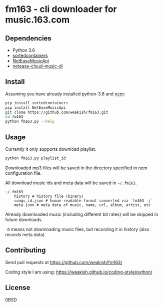 fm163 - cli downloader for music.163.com
========================================

Dependencies
------------

- Python 3.6
- [sortedcontainers](https://pypi.python.org/pypi/sortedcontainers)
- [NetEaseMusicApi](https://github.com/littlecodersh/NetEaseMusicApi)
- [netease-cloud-music-dl](https://github.com/codezjx/netease-cloud-music-dl)

Install
-------

Assuming you have already installed python-3.6 and [ncm]:

```sh
pip install sortedcontainers
pip install NetEaseMusicApi
git clone https://github.com/weakish/fm163.git
cd fm163
python fm163.py --help
```

Usage
-----

Currently it only supports download playlist.

```sh
python fm163.py playlist_id
```

Downloaded mp3 files will be saved in the directory specified in [ncm]
configuration file.

[ncm]: https//github.cezjx/netease-cloud-music-dl

All download music ids and meta data will be saved in `~/.fm163`.

```
~/.fm163
    history # history file (binary)
    songs_id.json # human-readable format converted via `fm163 -j`
    meta.json # meta data of music, name, url, album, artist, etc
```

Already downloaded music (including different bit rates) will be skipped in future downloads.

`-D` means not downloading music files, but recording it in history (also records meta data).

Contributing
------------

Send pull requests at <https://github.com/weakish/fm163/>

Coding style I am using: <https://weakish.github.io/coding-style/python/>

License
-------

0BSD
